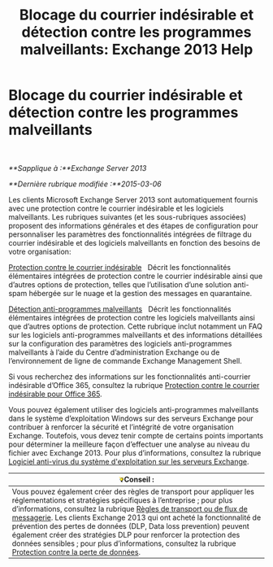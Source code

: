 ﻿---
title: 'Blocage du courrier indésirable et détection contre les programmes malveillants: Exchange 2013 Help'
TOCTitle: Blocage du courrier indésirable et détection contre les programmes malveillants
ms:assetid: 07d0f42d-2adc-48bf-b07f-189a560d365b
ms:mtpsurl: https://technet.microsoft.com/fr-fr/library/JJ150481(v=EXCHG.150)
ms:contentKeyID: 50477469
ms.date: 04/24/2018
mtps_version: v=EXCHG.150
ms.translationtype: HT
---

# Blocage du courrier indésirable et détection contre les programmes malveillants

 

_**Sapplique à :**Exchange Server 2013_

_**Dernière rubrique modifiée :**2015-03-06_

Les clients Microsoft Exchange Server 2013 sont automatiquement fournis avec une protection contre le courrier indésirable et les logiciels malveillants. Les rubriques suivantes (et les sous-rubriques associées) proposent des informations générales et des étapes de configuration pour personnaliser les paramètres des fonctionnalités intégrées de filtrage du courrier indésirable et des logiciels malveillants en fonction des besoins de votre organisation:

[Protection contre le courrier indésirable](anti-spam-protection-exchange-2013-help.md)   Décrit les fonctionnalités élémentaires intégrées de protection contre le courrier indésirable ainsi que d’autres options de protection, telles que l’utilisation d’une solution anti-spam hébergée sur le nuage et la gestion des messages en quarantaine.

[Détection anti-programmes malveillants](anti-malware-protection-exchange-2013-help.md)   Décrit les fonctionnalités élémentaires intégrées de protection contre les logiciels malveillants ainsi que d’autres options de protection. Cette rubrique inclut notamment un FAQ sur les logiciels anti-programmes malveillants et des informations détaillées sur la configuration des paramètres des logiciels anti-programmes malveillants à l’aide du Centre d’administration Exchange ou de l’environnement de ligne de commande Exchange Management Shell.

Si vous recherchez des informations sur les fonctionnalités anti-courrier indésirable d’Office 365, consultez la rubrique [Protection contre le courrier indésirable pour Office 365](https://support.office.com/fr-fr/article/office-365-email-anti-spam-protection-6a601501-a6a8-4559-b2e7-56b59c96a586?ui=en-us%26rs=en-us%26ad=us).

Vous pouvez également utiliser des logiciels anti-programmes malveillants dans le système d’exploitation Windows sur des serveurs Exchange pour contribuer à renforcer la sécurité et l’intégrité de votre organisation Exchange. Toutefois, vous devez tenir compte de certains points importants pour déterminer la meilleure façon d’effectuer une analyse au niveau du fichier avec Exchange 2013. Pour plus d’informations, consultez la rubrique [Logiciel anti-virus du système d'exploitation sur les serveurs Exchange](anti-virus-software-in-the-operating-system-on-exchange-servers-exchange-2013-help.md).

<table>
<thead>
<tr class="header">
<th><img src="images/Bb125224.tip(EXCHG.150).gif" title="Conseil" alt="Conseil" />Conseil :</th>
</tr>
</thead>
<tbody>
<tr class="odd">
<td>Vous pouvez également créer des règles de transport pour appliquer les réglementations et stratégies spécifiques à l’entreprise ; pour plus d’informations, consultez la rubrique <a href="mail-flow-rules-transport-rules-in-exchange-2013-exchange-2013-help.md">Règles de transport ou de flux de messagerie</a>. Les clients Exchange 2013 qui ont acheté la fonctionnalité de prévention des pertes de données (DLP, Data loss prevention) peuvent également créer des stratégies DLP pour renforcer la protection des données sensibles ; pour plus d’informations, consultez la rubrique <a href="technical-overview-of-dlp-data-loss-prevention-in-exchange.md">Protection contre la perte de données</a>.</td>
</tr>
</tbody>
</table>

